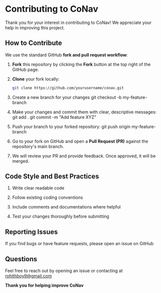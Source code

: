 # Contributing to CoNav

Thank you for your interest in contributing to CoNav! We appreciate your help in improving this project.

## How to Contribute

We use the standard GitHub **fork and pull request workflow**:

1. **Fork** this repository by clicking the **Fork** button at the top right of the GitHub page.

2. **Clone** your fork locally:

   ```bash
   git clone https://github.com/yourusername/conav.git

3. Create a new branch for your changes
	git checkout -b my-feature-branch

4. Make your changes and commit them with clear, descriptive messages:
	git add .
	git commit -m "Add feature XYZ"
	
5. Push your branch to your forked repository:
	git push origin my-feature-branch

6. Go to your fork on GitHub and open a **Pull Request (PR)** against the repository's main branch.

7. We will review your PR and provide feedback. Once approved, it will be merged.

## Code Style and Best Practices

1. Write clear readable code

2. Follow existing coding conventions

3. Include comments and documentations where helpful

4. Test your changes thoroughly before submitting

## Reporting Issues

If you find bugs or have feature requests, please open an issue on GitHub

## Questions

Feel free to reach out by opening an issue or contacting at rohithboy9@gmail.com

**Thank you for helping improve CoNav**







